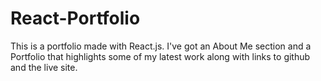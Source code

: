 # React-Portfolio
This is a portfolio made with React.js. I've got an About Me section and a Portfolio that highlights some of my latest work along with links to github and the live site.
